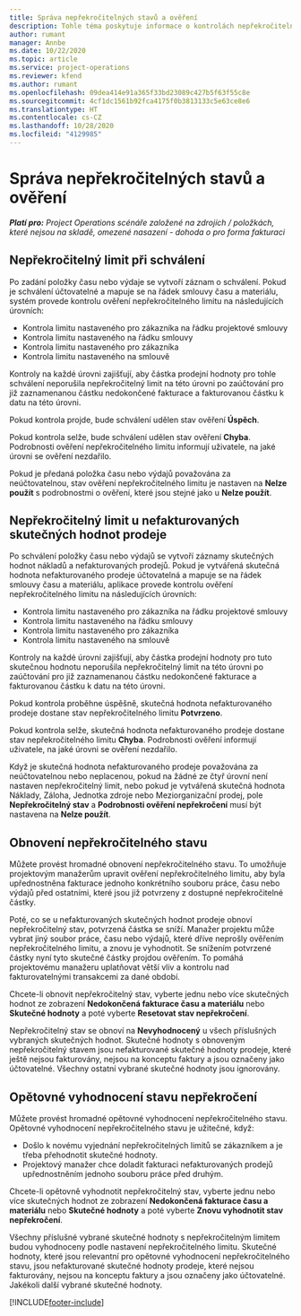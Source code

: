 ```yaml
---
title: Správa nepřekročitelných stavů a ověření
description: Tohle téma poskytuje informace o kontrolách nepřekročitelného limitu prováděných v Project Project.
author: rumant
manager: Annbe
ms.date: 10/22/2020
ms.topic: article
ms.service: project-operations
ms.reviewer: kfend
ms.author: rumant
ms.openlocfilehash: 09dea414e91a365f33bd23089c427b5f63f55c8e
ms.sourcegitcommit: 4cf1dc1561b92fca4175f0b3813133c5e63ce8e6
ms.translationtype: HT
ms.contentlocale: cs-CZ
ms.lasthandoff: 10/28/2020
ms.locfileid: "4129985"
---
```

# <a name="manage-not-to-exceed-status-and-validations"></a>Správa nepřekročitelných stavů a ověření 

_**Platí pro:** Project Operations scénáře založené na zdrojích / položkách, které nejsou na skladě, omezené nasazení - dohoda o pro forma fakturaci_

## <a name="not-to-exceed-on-approvals"></a>Nepřekročitelný limit při schválení

Po zadání položky času nebo výdaje se vytvoří záznam o schválení. Pokud je schválení účtovatelné a mapuje se na řádek smlouvy času a materiálu, systém provede kontrolu ověření nepřekročitelného limitu na následujících úrovních:

  - Kontrola limitu nastaveného pro zákazníka na řádku projektové smlouvy
  - Kontrola limitu nastaveného na řádku smlouvy
  - Kontrola limitu nastaveného pro zákazníka
  - Kontrola limitu nastaveného na smlouvě

Kontroly na každé úrovni zajišťují, aby částka prodejní hodnoty pro tohle schválení neporušila nepřekročitelný limit na této úrovni po zaúčtování pro již zaznamenanou částku nedokončené fakturace a fakturovanou částku k datu na této úrovni.

Pokud kontrola projde, bude schválení udělen stav ověření **Úspěch**.

Pokud kontrola selže, bude schválení udělen stav ověření **Chyba**. Podrobnosti ověření nepřekročitelného limitu informují uživatele, na jaké úrovni se ověření nezdařilo.

Pokud je předaná položka času nebo výdajů považována za neúčtovatelnou, stav ověření nepřekročitelného limitu je nastaven na **Nelze použít** s podrobnostmi o ověření, které jsou stejné jako u **Nelze použít**.

## <a name="not-to-exceed-on-unbilled-sales-actuals"></a>Nepřekročitelný limit u nefakturovaných skutečných hodnot prodeje

Po schválení položky času nebo výdajů se vytvoří záznamy skutečných hodnot nákladů a nefakturovaných prodejů. Pokud je vytvářená skutečná hodnota nefakturovaného prodeje účtovatelná a mapuje se na řádek smlouvy času a materiálu, aplikace provede kontrolu ověření nepřekročitelného limitu na následujících úrovních:

  - Kontrola limitu nastaveného pro zákazníka na řádku projektové smlouvy
  - Kontrola limitu nastaveného na řádku smlouvy
  - Kontrola limitu nastaveného pro zákazníka
  - Kontrola limitu nastaveného na smlouvě

Kontroly na každé úrovni zajišťují, aby částka prodejní hodnoty pro tuto skutečnou hodnotu neporušila nepřekročitelný limit na této úrovni po zaúčtování pro již zaznamenanou částku nedokončené fakturace a fakturovanou částku k datu na této úrovni.

Pokud kontrola proběhne úspěšně, skutečná hodnota nefakturovaného prodeje dostane stav nepřekročitelného limitu **Potvrzeno**.

Pokud kontrola selže, skutečná hodnota nefakturovaného prodeje dostane stav nepřekročitelného limitu **Chyba**. Podrobnosti ověření informují uživatele, na jaké úrovni se ověření nezdařilo.

Když je skutečná hodnota nefakturovaného prodeje považována za neúčtovatelnou nebo neplacenou, pokud na žádné ze čtyř úrovní není nastaven nepřekročitelný limit, nebo pokud je vytvářená skutečná hodnota Náklady, Záloha, Jednotka zdroje nebo Meziorganizační prodej, pole **Nepřekročitelný stav** a **Podrobnosti ověření nepřekročení** musí být nastavena na **Nelze použít**.

## <a name="reset-the-not-to-exceed-status"></a>Obnovení nepřekročitelného stavu

Můžete provést hromadné obnovení nepřekročitelného stavu. To umožňuje projektovým manažerům upravit ověření nepřekročitelného limitu, aby byla upřednostněna fakturace jednoho konkrétního souboru práce, času nebo výdajů před ostatními, které jsou již potvrzeny z dostupné nepřekročitelné částky.

Poté, co se u nefakturovaných skutečných hodnot prodeje obnoví nepřekročitelný stav, potvrzená částka se sníží. Manažer projektu může vybrat jiný soubor práce, času nebo výdajů, které dříve neprošly ověřením nepřekročitelného limitu, a znovu je vyhodnotit. Se snížením potvrzené částky nyní tyto skutečné částky projdou ověřením. To pomáhá projektovému manažeru uplatňovat větší vliv a kontrolu nad fakturovatelnými transakcemi za dané období.

Chcete-li obnovit nepřekročitelný stav, vyberte jednu nebo více skutečných hodnot ze zobrazení **Nedokončená fakturace času a materiálu** nebo **Skutečné hodnoty** a poté vyberte **Resetovat stav nepřekročení**.

Nepřekročitelný stav se obnoví na **Nevyhodnocený** u všech příslušných vybraných skutečných hodnot. Skutečné hodnoty s obnoveným nepřekročitelný stavem jsou nefakturované skutečné hodnoty prodeje, které ještě nejsou fakturovány, nejsou na konceptu faktury a jsou označeny jako účtovatelné. Všechny ostatní vybrané skutečné hodnoty jsou ignorovány.

## <a name="reevaluate-not-to-exceed-status"></a>Opětovné vyhodnocení stavu nepřekročení

Můžete provést hromadné opětovné vyhodnocení nepřekročitelného stavu. Opětovné vyhodnocení nepřekročitelného stavu je užitečné, když:

  - Došlo k novému vyjednání nepřekročitelných limitů se zákazníkem a je třeba přehodnotit skutečné hodnoty.
  - Projektový manažer chce doladit fakturaci nefakturovaných prodejů upřednostněním jednoho souboru práce před druhým.

Chcete-li opětovně vyhodnotit nepřekročitelný stav, vyberte jednu nebo více skutečných hodnot ze zobrazení **Nedokončená fakturace času a materiálu** nebo **Skutečné hodnoty** a poté vyberte **Znovu vyhodnotit stav nepřekročení**.

Všechny příslušné vybrané skutečné hodnoty s nepřekročitelným limitem budou vyhodnoceny podle nastavení nepřekročitelného limitu. Skutečné hodnoty, které jsou relevantní pro opětovné vyhodnocení nepřekročitelného stavu, jsou nefakturované skutečné hodnoty prodeje, které nejsou fakturovány, nejsou na konceptu faktury a jsou označeny jako účtovatelné. Jakékoli další vybrané skutečné hodnoty.


[!INCLUDE[footer-include](../../includes/footer-banner.md)]